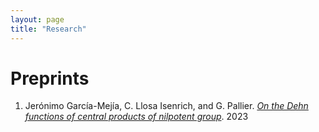 ```yaml
---
layout: page
title: "Research"
---
```


# Preprints

1. Jerónimo García-Mejía, C. Llosa Isenrich, and G. Pallier. <a href="CentralDehn.pdf" target="_blank">_On the Dehn functions of central products of nilpotent group_</a>. 2023
